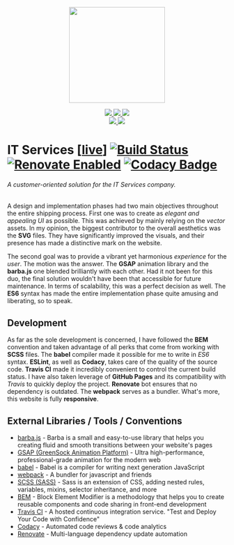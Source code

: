<p align="center">
  <img src="https://raw.githubusercontent.com/nowakkamil/it-services/dev/master/LandingPage/public/logo-876w.png" width="220" />
</p>

<p align="center">
  
  <a href="https://forthebadge.com">
		<img src="https://forthebadge.com/images/badges/uses-html.svg">
	</a>
  <a href="https://forthebadge.com">
		<img src="https://forthebadge.com/images/badges/uses-css.svg">
	</a>
  <a href="https://forthebadge.com">
		<img src="https://forthebadge.com/images/badges/made-with-javascript.svg">
	</a>
  
  <br>
  
  <a href="https://forthebadge.com">
      <img src="https://forthebadge.com/images/badges/check-it-out.svg">
	</a>
  <a href="https://forthebadge.com">
      <img src="https://forthebadge.com/images/badges/built-with-love.svg">
	</a>
  
</p>

# IT Services [[live](http://nowakkamil.github.io/it-services)] [![Build Status](https://travis-ci.com/nowakkamil/it-services.svg?branch=dev%2Fmaster)](https://travis-ci.com/nowakkamil/it-services) [![Renovate Enabled](https://img.shields.io/badge/renovate-enabled-brightgreen.svg)](https://renovatebot.com/) [![Codacy Badge](https://api.codacy.com/project/badge/Grade/8831c3d687284b248abbc715ee82e5a2)](https://www.codacy.com/app/nowakkamil/it-services?utm_source=github.com&amp;utm_medium=referral&amp;utm_content=nowakkamil/it-services&amp;utm_campaign=Badge_Grade)

###### A customer-oriented solution for the IT Services company.

A design and implementation phases had two main objectives throughout the entire shipping process. First one was to create as _elegant and appealing UI_ as possible. This was achieved by mainly relying on the _vector_ assets. In my opinion, the biggest contributor to the overall aesthetics was the **SVG** files. They have significantly improved the visuals, and their presence has made a distinctive mark on the website.

The second goal was to provide a vibrant yet harmonious _experience_ for the _user_. The motion was the answer. The **GSAP** animation library and the **barba.js** one blended brilliantly with each other. Had it not been for this duo, the final solution wouldn't have been that accessible for future maintenance. In terms of scalability, this was a perfect decision as well. The **ES6** syntax has made the entire implementation phase quite amusing and liberating, so to speak.

## Development

As far as the sole development is concerned, I have followed the **BEM** convention and taken advantage of all perks that come from working with **SCSS** files. The **babel** compiler made it possible for me to write in _ES6_ syntax. **ESLint**, as well as **Codacy**, takes care of the quality of the source code. **Travis CI** made it incredibly convenient to control the current build status. I have also taken leverage of **GitHub Pages** and its compatibility with _Travis_ to quickly deploy the project. **Renovate** bot ensures that no dependency is outdated. The **webpack** serves as a bundler. What's more, this website is fully **responsive**.

## External Libraries / Tools / Conventions
* [barba.js](https://github.com/barbajs/barba) - Barba is a small and easy-to-use library that helps you creating fluid and smooth transitions between your website's pages
* [GSAP (GreenSock Animation Platform)](https://github.com/greensock/GreenSock-JS) - Ultra high-performance, professional-grade animation for the modern web
* [babel](https://github.com/babel/babel) - Babel is a compiler for writing next generation JavaScript
* [webpack](https://github.com/webpack/webpack) - A bundler for javascript and friends
* [SCSS (SASS)](https://github.com/sass/sass) - Sass is an extension of CSS, adding nested rules, variables, mixins, selector inheritance, and more
* [BEM](http://getbem.com) - Block Element Modifier is a methodology that helps you to create reusable components and code sharing in front-end development
* [Travis CI](https://travis-ci.org) - A hosted continuous integration service. "Test and Deploy Your Code with Confidence"
* [Codacy](https://www.codacy.com) - Automated code reviews & code analytics
* [Renovate](https://github.com/renovatebot/renovate) - Multi-language dependency update automation
